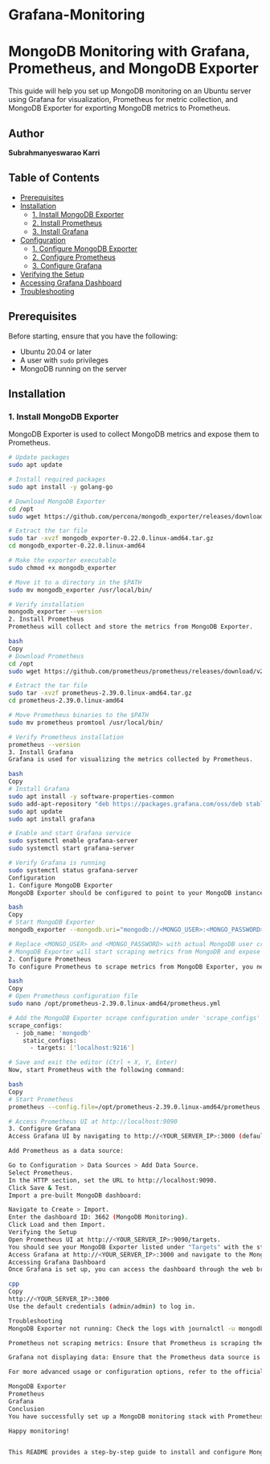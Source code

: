 # Grafana-Monitoring
# MongoDB Monitoring with Grafana, Prometheus, and MongoDB Exporter

This guide will help you set up MongoDB monitoring on an Ubuntu server using Grafana for visualization, Prometheus for metric collection, and MongoDB Exporter for exporting MongoDB metrics to Prometheus.

## Author
**Subrahmanyeswarao Karri**

## Table of Contents
- [Prerequisites](#prerequisites)
- [Installation](#installation)
  - [1. Install MongoDB Exporter](#1-install-mongodb-exporter)
  - [2. Install Prometheus](#2-install-prometheus)
  - [3. Install Grafana](#3-install-grafana)
- [Configuration](#configuration)
  - [1. Configure MongoDB Exporter](#1-configure-mongodb-exporter)
  - [2. Configure Prometheus](#2-configure-prometheus)
  - [3. Configure Grafana](#3-configure-grafana)
- [Verifying the Setup](#verifying-the-setup)
- [Accessing Grafana Dashboard](#accessing-grafana-dashboard)
- [Troubleshooting](#troubleshooting)

## Prerequisites
Before starting, ensure that you have the following:
- Ubuntu 20.04 or later
- A user with `sudo` privileges
- MongoDB running on the server

## Installation

### 1. Install MongoDB Exporter
MongoDB Exporter is used to collect MongoDB metrics and expose them to Prometheus.

```bash
# Update packages
sudo apt update

# Install required packages
sudo apt install -y golang-go

# Download MongoDB Exporter
cd /opt
sudo wget https://github.com/percona/mongodb_exporter/releases/download/v0.22.0/mongodb_exporter-0.22.0.linux-amd64.tar.gz

# Extract the tar file
sudo tar -xvzf mongodb_exporter-0.22.0.linux-amd64.tar.gz
cd mongodb_exporter-0.22.0.linux-amd64

# Make the exporter executable
sudo chmod +x mongodb_exporter

# Move it to a directory in the $PATH
sudo mv mongodb_exporter /usr/local/bin/

# Verify installation
mongodb_exporter --version
2. Install Prometheus
Prometheus will collect and store the metrics from MongoDB Exporter.

bash
Copy
# Download Prometheus
cd /opt
sudo wget https://github.com/prometheus/prometheus/releases/download/v2.39.0/prometheus-2.39.0.linux-amd64.tar.gz

# Extract the tar file
sudo tar -xvzf prometheus-2.39.0.linux-amd64.tar.gz
cd prometheus-2.39.0.linux-amd64

# Move Prometheus binaries to the $PATH
sudo mv prometheus promtool /usr/local/bin/

# Verify Prometheus installation
prometheus --version
3. Install Grafana
Grafana is used for visualizing the metrics collected by Prometheus.

bash
Copy
# Install Grafana
sudo apt install -y software-properties-common
sudo add-apt-repository "deb https://packages.grafana.com/oss/deb stable main"
sudo apt update
sudo apt install grafana

# Enable and start Grafana service
sudo systemctl enable grafana-server
sudo systemctl start grafana-server

# Verify Grafana is running
sudo systemctl status grafana-server
Configuration
1. Configure MongoDB Exporter
MongoDB Exporter should be configured to point to your MongoDB instance.

bash
Copy
# Start MongoDB Exporter
mongodb_exporter --mongodb.uri="mongodb://<MONGO_USER>:<MONGO_PASSWORD>@localhost:27017" &

# Replace <MONGO_USER> and <MONGO_PASSWORD> with actual MongoDB user credentials
# MongoDB Exporter will start scraping metrics from MongoDB and expose them on port 9216
2. Configure Prometheus
To configure Prometheus to scrape metrics from MongoDB Exporter, you need to modify the Prometheus configuration file.

bash
Copy
# Open Prometheus configuration file
sudo nano /opt/prometheus-2.39.0.linux-amd64/prometheus.yml

# Add the MongoDB Exporter scrape configuration under 'scrape_configs'
scrape_configs:
  - job_name: 'mongodb'
    static_configs:
      - targets: ['localhost:9216']

# Save and exit the editor (Ctrl + X, Y, Enter)
Now, start Prometheus with the following command:

bash
Copy
# Start Prometheus
prometheus --config.file=/opt/prometheus-2.39.0.linux-amd64/prometheus.yml

# Access Prometheus UI at http://localhost:9090
3. Configure Grafana
Access Grafana UI by navigating to http://<YOUR_SERVER_IP>:3000 (default credentials are admin / admin).

Add Prometheus as a data source:

Go to Configuration > Data Sources > Add Data Source.
Select Prometheus.
In the HTTP section, set the URL to http://localhost:9090.
Click Save & Test.
Import a pre-built MongoDB dashboard:

Navigate to Create > Import.
Enter the dashboard ID: 3662 (MongoDB Monitoring).
Click Load and then Import.
Verifying the Setup
Open Prometheus UI at http://<YOUR_SERVER_IP>:9090/targets.
You should see your MongoDB Exporter listed under "Targets" with the status "up."
Access Grafana at http://<YOUR_SERVER_IP>:3000 and navigate to the MongoDB monitoring dashboard to view the metrics.
Accessing Grafana Dashboard
Once Grafana is set up, you can access the dashboard through the web browser by visiting:

cpp
Copy
http://<YOUR_SERVER_IP>:3000
Use the default credentials (admin/admin) to log in.

Troubleshooting
MongoDB Exporter not running: Check the logs with journalctl -u mongodb_exporter and verify that the MongoDB URI is correctly configured.

Prometheus not scraping metrics: Ensure that Prometheus is scraping the MongoDB Exporter endpoint (http://localhost:9216) by verifying the prometheus.yml configuration.

Grafana not displaying data: Ensure that the Prometheus data source is correctly configured and connected.

For more advanced usage or configuration options, refer to the official documentation:

MongoDB Exporter
Prometheus
Grafana
Conclusion
You have successfully set up a MongoDB monitoring stack with Prometheus, Grafana, and MongoDB Exporter on Ubuntu. Now you can easily visualize MongoDB metrics and track performance over time.

Happy monitoring!


This README provides a step-by-step guide to install and configure MongoDB monitoring using Grafana, Prometheus, and MongoDB Exporter on an Ubuntu server. Let me know if you need any more details or adjustments!


